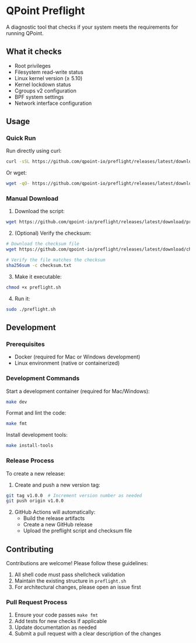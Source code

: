 # QPoint Preflight

A diagnostic tool that checks if your system meets the requirements for running QPoint.

## What it checks

- Root privileges
- Filesystem read-write status
- Linux kernel version (≥ 5.10)
- Kernel lockdown status
- Cgroups v2 configuration
- BPF system settings
- Network interface configuration

## Usage

### Quick Run

Run directly using curl:
```bash
curl -sSL https://github.com/qpoint-io/preflight/releases/latest/download/preflight.sh | bash
```

Or wget:
```bash
wget -qO- https://github.com/qpoint-io/preflight/releases/latest/download/preflight.sh | bash
```

### Manual Download

1. Download the script:
```bash
wget https://github.com/qpoint-io/preflight/releases/latest/download/preflight.sh
```

2. (Optional) Verify the checksum:
```bash
# Download the checksum file
wget https://github.com/qpoint-io/preflight/releases/latest/download/checksum.txt

# Verify the file matches the checksum
sha256sum -c checksum.txt
```

3. Make it executable:
```bash
chmod +x preflight.sh
```

4. Run it:
```bash
sudo ./preflight.sh
```

## Development

### Prerequisites

- Docker (required for Mac or Windows development)
- Linux environment (native or containerized)

### Development Commands

Start a development container (required for Mac/Windows):
```bash
make dev
```

Format and lint the code:
```bash
make fmt
```

Install development tools:
```bash
make install-tools
```

### Release Process

To create a new release:

1. Create and push a new version tag:
```bash
git tag v1.0.0  # Increment version number as needed
git push origin v1.0.0
```

2. GitHub Actions will automatically:
   - Build the release artifacts
   - Create a new GitHub release
   - Upload the preflight script and checksum file

## Contributing

Contributions are welcome! Please follow these guidelines:

1. All shell code must pass shellcheck validation
2. Maintain the existing structure in `preflight.sh`
3. For architectural changes, please open an issue first

### Pull Request Process

1. Ensure your code passes `make fmt`
2. Add tests for new checks if applicable
3. Update documentation as needed
4. Submit a pull request with a clear description of the changes